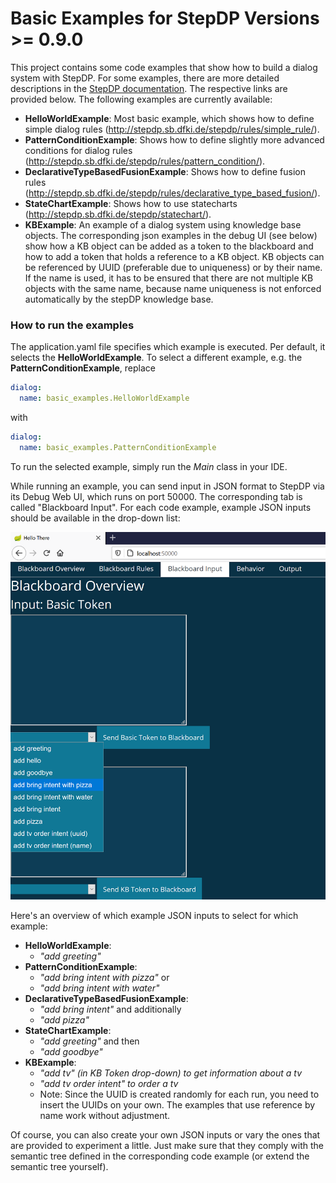 # Basic Examples for StepDP Versions >= 0.9.0

This project contains some code examples that show how to build a dialog system with StepDP. For some examples, there are more detailed descriptions in the [StepDP documentation](http://stepdp.sb.dfki.de). The respective links are provided below. The following examples are currently available:

- **HelloWorldExample**: Most basic example, which shows how to define simple dialog rules (<http://stepdp.sb.dfki.de/stepdp/rules/simple_rule/>).
- **PatternConditionExample**: Shows how to define slightly more advanced conditions for dialog rules (<http://stepdp.sb.dfki.de/stepdp/rules/pattern_condition/>).
- **DeclarativeTypeBasedFusionExample**: Shows how to define fusion rules (<http://stepdp.sb.dfki.de/stepdp/rules/declarative_type_based_fusion/>).
- **StateChartExample**: Shows how to use statecharts (<http://stepdp.sb.dfki.de/stepdp/statechart/>).
- **KBExample**: An example of a dialog system using knowledge base objects. The corresponding json examples in the debug UI (see below) show how a KB object can be added as a token to the blackboard and how to add a token that holds a reference to a KB object. KB objects can be referenced by UUID (preferable due to uniqueness) or by their name. If the name is used, it has to be ensured that there are not multiple KB objects with the same name, because name uniqueness is not enforced automatically by the stepDP knowledge base.

### How to run the examples

The application.yaml file specifies which example is executed. Per default, it selects the **HelloWorldExample**. To select a different example, e.g. the **PatternConditionExample**, replace

``` yaml
dialog:
  name: basic_examples.HelloWorldExample
```
with

``` yaml
dialog:
  name: basic_examples.PatternConditionExample
```

To run the selected example, simply run the *Main* class in your IDE.

While running an example, you can send input in JSON format to StepDP via its Debug Web UI, which runs on port 50000. The corresponding tab is called "Blackboard Input". For each code example, example JSON inputs should be available in the drop-down list:

![Screenshot of StepDP Web GUI](docs/StepDPWebGUI.png)

Here's an overview of which example JSON inputs to select for which example:
- **HelloWorldExample**:
    - *"add greeting"*
- **PatternConditionExample**:
    - *"add bring intent with pizza"* or
    - *"add bring intent with water"*
- **DeclarativeTypeBasedFusionExample**:
    - *"add bring intent"* and additionally
    - *"add pizza"*
- **StateChartExample**:
    - *"add greeting"* and then
    - *"add goodbye"*
- **KBExample**:
    - *"add tv" (in KB Token drop-down) to get information about a tv*
    - *"add tv order intent" to order a tv*
    - Note: Since the UUID is created randomly for each run, you need to insert the UUIDs on your own. The examples that use reference by name work without adjustment.

Of course, you can also create your own JSON inputs or vary the ones that are provided to experiment a little. Just make sure that they comply with the semantic tree defined in the corresponding code example (or extend the semantic tree yourself).